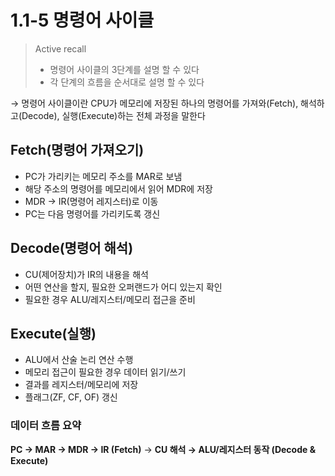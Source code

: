 # 1.1-5 명령어 사이클

> Active recall
> 
> - 명령어 사이클의 3단계를 설명 할 수 있다
> - 각 단계의 흐름을 순서대로 설명 할 수 있다

→ 명령어 사이클이란 CPU가 메모리에 저장된 하나의 명령어를 가져와(Fetch), 해석하고(Decode), 실행(Execute)하는 전체 과정을 말한다

## Fetch(명령어 가져오기)

- PC가 가리키는 메모리 주소를 MAR로 보냄
- 해당 주소의 명령어를 메모리에서 읽어 MDR에 저장
- MDR → IR(명령어 레지스터)로 이동
- PC는 다음 명령어를 가리키도록 갱신

## Decode(명령어 해석)

- CU(제어장치)가 IR의 내용을 해석
- 어떤 연산을 할지, 필요한 오퍼랜드가 어디 있는지 확인
- 필요한 경우 ALU/레지스터/메모리 접근을 준비

## Execute(실행)

- ALU에서 산술 논리 연산 수행
- 메모리 접근이 필요한 경우 데이터 읽기/쓰기
- 결과를 레지스터/메모리에 저장
- 플래그(ZF, CF, OF) 갱신

### 데이터 흐름 요약

**PC → MAR → MDR → IR (Fetch)** → **CU 해석 → ALU/레지스터 동작 (Decode & Execute)**

